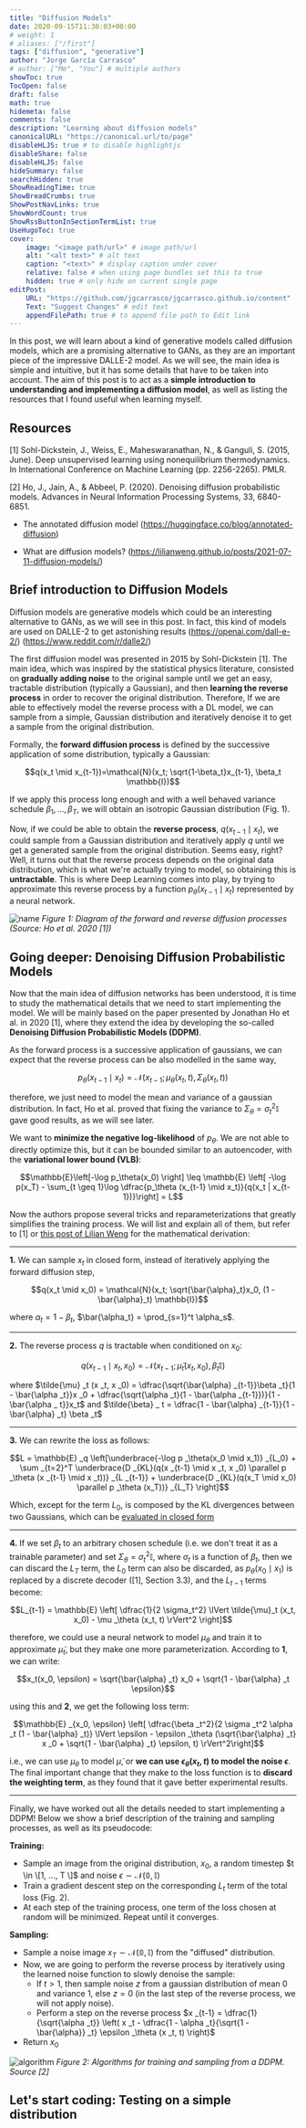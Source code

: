 ```yaml
---
title: "Diffusion Models"
date: 2020-09-15T11:30:03+00:00
# weight: 1
# aliases: ["/first"]
tags: ["diffusion", "generative"]
author: "Jorge García Carrasco"
# author: ["Me", "You"] # multiple authors
showToc: true
TocOpen: false
draft: false
math: true
hidemeta: false
comments: false
description: "Learning about diffusion models"
canonicalURL: "https://canonical.url/to/page"
disableHLJS: true # to disable highlightjs
disableShare: false
disableHLJS: false
hideSummary: false
searchHidden: true
ShowReadingTime: true
ShowBreadCrumbs: true
ShowPostNavLinks: true
ShowWordCount: true
ShowRssButtonInSectionTermList: true
UseHugoToc: true
cover:
    image: "<image path/url>" # image path/url
    alt: "<alt text>" # alt text
    caption: "<text>" # display caption under cover
    relative: false # when using page bundles set this to true
    hidden: true # only hide on current single page
editPost:
    URL: "https://github.com/jgcarrasco/jgcarrasco.github.io/content"
    Text: "Suggest Changes" # edit text
    appendFilePath: true # to append file path to Edit link
---
```


In this post, we will learn about a kind of generative models called diffusion models, which are a promising alternative to GANs, as they are an important piece of the impressive DALLE-2 model. As we will see, the main idea is simple and intuitive, but it has some details that have to be taken into account. The aim of this post is to act as a **simple introduction to understanding and implementing a diffusion model**, as well as listing the resources that I found useful when learning myself. 

## Resources

[1] Sohl-Dickstein, J., Weiss, E., Maheswaranathan, N., & Ganguli, S. (2015, June). Deep unsupervised learning using nonequilibrium thermodynamics. In International Conference on Machine Learning (pp. 2256-2265). PMLR.

[2] Ho, J., Jain, A., & Abbeel, P. (2020). Denoising diffusion probabilistic models. Advances in Neural Information Processing Systems, 33, 6840-6851. 

- The annotated diffusion model (https://huggingface.co/blog/annotated-diffusion)

- What are diffusion models? (https://lilianweng.github.io/posts/2021-07-11-diffusion-models/)



## Brief introduction to Diffusion Models

Diffusion models are generative models which could be an interesting alternative to GANs, as we will see in this post. In fact, this kind of models are used on DALLE-2 to get astonishing results (https://openai.com/dall-e-2/) (https://www.reddit.com/r/dalle2/)

The first diffusion model was presented in 2015 by Sohl-Dickstein [1]. The main idea, which was inspired by the statistical physics literature, consisted on **gradually adding noise** to the original sample until we get an easy, tractable distribution (typically a Gaussian), and then **learning the reverse process** in order to recover the original distribution. Therefore, If we are able to effectively model the reverse process with a DL model, we can sample from a simple, Gaussian distribution and iteratively denoise it to get a sample from the original distribution.

Formally, the **forward diffusion process** is defined by the successive application of some distribution, typically a Gaussian:

$$q(x_t \mid x_{t-1})=\mathcal{N}(x_t; \sqrt{1-\beta_t}x_{t-1}, \beta_t \mathbb{I})$$

If we apply this process long enough and with a well behaved variance schedule $\beta_1, ..., \beta_T$, we will obtain an isotropic Gaussian distribution (Fig. 1).

Now, if we could be able to obtain the **reverse process**, $q(x_{t-1}\mid x_t)$, we could sample from a Gaussian distribution and iteratively apply $q$ until we get a generated sample from the original distribution. Seems easy, right? Well, it turns out that the reverse process depends on the original data distribution, which is what we're actually trying to model, so obtaining this is **untractable**. This is where Deep Learning comes into play, by trying to approximate this reverse process by a function $p_{\theta}(x_{t-1}\mid x_t)$ represented by a neural network.

![name](/images/ddpm.PNG)
*Figure 1: Diagram of the forward and reverse diffusion processes (Source: Ho et al. 2020 [1])*

## Going deeper: Denoising Diffusion Probabilistic Models

Now that the main idea of diffusion networks has been understood, it is time to study the mathematical details that we need to start implementing the model. We will be mainly based on the paper presented by Jonathan Ho et al. in 2020 [1], where they extend the idea by developing the so-called **Denoising Diffusion Probabilistic Models (DDPM)**.

As the forward process is a successive application of gaussians, we can expect that the reverse process can be also modelled in the same way,

$$p_\theta (x_{t-1}\mid x_t) = \mathcal{N}(x_{t-1};\mu_\theta(x_t, t), \Sigma_\theta(x_t, t))$$

therefore, we just need to model the mean and variance of a gaussian distribution. In fact, Ho et al. proved that fixing the variance to $\Sigma_\theta = \sigma_t^2 \mathbb{I}$ gave good results, as we will see later.


We want to **minimize the negative log-likelihood** of $p_\theta$. We are not able to directly optimize this, but it can be bounded similar to an autoencoder, with the **variational lower bound (VLB)**:

$$\mathbb{E}\left[-\log p_\theta(x_0) \right] \leq \mathbb{E} \left[ -\log p(x_T) - \sum_{t \geq 1}\log \dfrac{p_\theta (x_{t-1} \mid x_t)}{q(x_t | x_{t-1})}\right] = L$$

Now the authors propose several tricks and reparameterizations that greatly simplifies the training process. We will list and explain all of them, but refer to [1] or [this post of Lilian Weng](https://lilianweng.github.io/posts/2021-07-11-diffusion-models/) for the mathematical derivation:

-------------

**1.** We can sample $x_t$ in closed form, instead of iteratively applying the forward diffusion step,

$$q(x_t \mid x_0) = \mathcal{N}(x_t; \sqrt{\bar{\alpha}_t}x_0, (1 - \bar{\alpha}_t) \mathbb{I})$$

where $\alpha_t = 1 - \beta_t$, $\bar{\alpha_t} = \prod_{s=1}^t \alpha_s$.

----------

**2.** The reverse process $q$ is tractable when conditioned on $x_0$:

$$q(x_{t-1} \mid x_t, x_0) = \mathcal{N}(x_{t-1}; \tilde{\mu}_t(x_t, x_0), \tilde{\beta}_t \mathbb{I})$$

where $\tilde{\mu} _t (x _t, x _0) = \dfrac{\sqrt{\bar{\alpha} _{t-1}}\beta _t}{1 - \bar{\alpha _t}}x _0 + \dfrac{\sqrt{\alpha _t}(1 - \bar{\alpha _{t-1}})}{1 - \bar{\alpha _ t}}x_t$ and $\tilde{\beta} _ t = \dfrac{1 - \bar{\alpha} _{t-1}}{1 - \bar{\alpha} _t} \beta _t$ 

-----------

**3.** We can rewrite the loss as follows:

$$L = \mathbb{E} _q \left[\underbrace{-\log p _\theta(x_0 \mid x_1)} _{L_0} + \sum _{t=2}^T \underbrace{D _{KL}(q(x _{t-1} \mid x _t, x _0) \parallel p _\theta (x _{t-1} \mid x _t))} _{L _{t-1}} + \underbrace{D _{KL}(q(x_T \mid x_0) \parallel p _\theta (x_T))} _{L_T} \right]$$

Which, except for the term $L_0$, is composed by the KL divergences between two Gaussians, which can be [evaluated in closed form](https://en.wikipedia.org/wiki/Kullback%E2%80%93Leibler_divergence#Multivariate_normal_distributions)

--------------

**4.** If we set $\beta_t$ to an arbitrary chosen schedule (i.e. we don't treat it as a trainable parameter) and set $\Sigma_\theta = \sigma_t^2 \mathbb{I}$, where $\sigma_t$ is a function of $\beta_t$, then we can discard the $L_T$ term, the $L_0$ term can also be discarded, as $p _\theta (x _0 \mid x _1)$ is replaced by a discrete decoder ([1], Section 3.3), and the $L _{t-1}$ terms become:

$$L_{t-1} = \mathbb{E} \left[ \dfrac{1}{2 \sigma_t^2} \lVert \tilde{\mu}_t (x_t, x_0) - \mu _\theta (x_t, t) \rVert^2 \right]$$

therefore, we could use a neural network to model $\mu _\theta$ and train it to approximate $\tilde{\mu}_t$, but they make one more parameterization. According to **1**, we can write:

$$x_t(x_0, \epsilon) = \sqrt{\bar{\alpha} _t} x_0 + \sqrt{1 - \bar{\alpha} _t \epsilon}$$

using this and **2**, we get the following loss term:

$$\mathbb{E} _{x_0, \epsilon} \left[ \dfrac{\beta _t^2}{2 \sigma _t^2 \alpha _t (1 - \bar{\alpha} _t)} \lVert \epsilon - \epsilon _\theta (\sqrt{\bar{\alpha} _t} x _0 + \sqrt{1 - \bar{\alpha} _t} \epsilon, t) \rVert^2\right]$$

i.e., we can use $\mu _\theta$ to model $\tilde{\mu}$, or **we can use $\epsilon _\theta (x_t, t)$ to model the noise $\epsilon$**. The final important change that they make to the loss function is to **discard the weighting term**, as they found that it gave better experimental results.

---

Finally, we have worked out all the details needed to start implementing a DDPM! Below we show a brief description of the training and sampling processes, as well as its pseudocode:

**Training:**
- Sample an image from the original distribution, $x_0$, a random timestep $t \in \[1, ..., T \]$ and noise $\epsilon \sim \mathcal{N}(\mathbb{0}, \mathbb{I})$
- Train a gradient descent step on the corresponding $L_t$ term of the total loss (Fig. 2).
- At each step of the training process, one term of the loss chosen at random will be minimized. Repeat until it converges.

**Sampling:**
- Sample a noise image $x_T \sim \mathcal{N}(\mathbb{0}, \mathbb{I})$ from the "diffused" distribution.
- Now, we are going to perform the reverse process by iteratively using the learned noise function to slowly denoise the sample:
  - If $t > 1$, then sample noise $z$ from a gaussian distribution of mean 0 and variance 1, else $z = 0$ (in the last step of the reverse process, we will not apply noise).
  - Perform a step on the reverse process $x _{t-1} = \dfrac{1}{\sqrt{\alpha _t}} \left( x _t - \dfrac{1 - \alpha _t}{\sqrt{1 - \bar{\alpha}} _t} \epsilon _\theta (x _t, t) \right)$
- Return $x_0$

![algorithm](/images/algorithm.png)
*Figure 2: Algorithms for training and sampling from a DDPM. Source [2]*

## Let's start coding: Testing on a simple distribution
